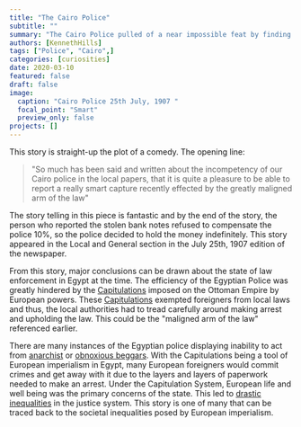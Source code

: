 ```yaml
---
title: "The Cairo Police"
subtitle: ""
summary: "The Cairo Police pulled of a near impossible feat by finding the lost money of an innkeeper with very little details."
authors: [KennethHills]
tags: ["Police", "Cairo",]
categories: [curiosities]
date: 2020-03-10 
featured: false
draft: false
image:
  caption: "Cairo Police 25th July, 1907 "
  focal_point: "Smart"
  preview_only: false
projects: []
---
```

This story is straight-up the plot of a comedy. The opening line: 

> "So much has been said and written about the incompetency of our Cairo police in the local papers,   that it is quite a pleasure to be able to report a really smart capture recently effected by the greatly maligned arm of the law"

The story telling in this piece is fantastic and by the end of the story, the person who reported the stolen bank notes refused to compensate the police 10%, so the police decided to hold the money indefinitely. This story appeared in the Local and General section in the July 25th, 1907 edition of the newspaper.  

From this story, major conclusions can be drawn about the state of law enforcement in Egypt at the time. The efficiency of the Egyptian Police was greatly hindered by the [Capitulations](http://www.oxfordislamicstudies.com/article/opr/t125/e409) imposed on the Ottoman Empire by European powers. These [Capitulations](https://dig-eg-gaz.github.io/post/2019-12-10-shanezedouglas/)
exempted foreigners from local laws and thus, the local authorities had to tread carefully around making arrest and upholding the law. This could be the "maligned arm of the law" referenced earlier. 

There are many instances of the Egyptian police displaying inability to act from [anarchist](https://www.academia.edu/31110632/_Alexandria_1898_Nodes_Networks_and_Scales_in_Nineteenth-Century_Egypt_and_the_Mediterranean._Comparative_Studies_in_Society_and_History_59-1_January_2017_127_153) or
[obnoxious beggars](https://dig-eg-gaz.github.io/post/2017-03-06-barrett-donkey-drivers/). With the Capitulations being a tool of European imperialism in Egypt, many European foreigners would commit crimes and get away with it due to the layers and layers of paperwork needed to make an arrest. Under the Capitulation System, European life and well being was the primary concerns of the state. This led to [drastic inequalities](http://www.executedtoday.com/2017/06/28/1906-four-egyptians-for-the-denshawai-incident/) in the justice system.  This story is one of many that can be traced back to the societal inequalities posed by European imperialism.



